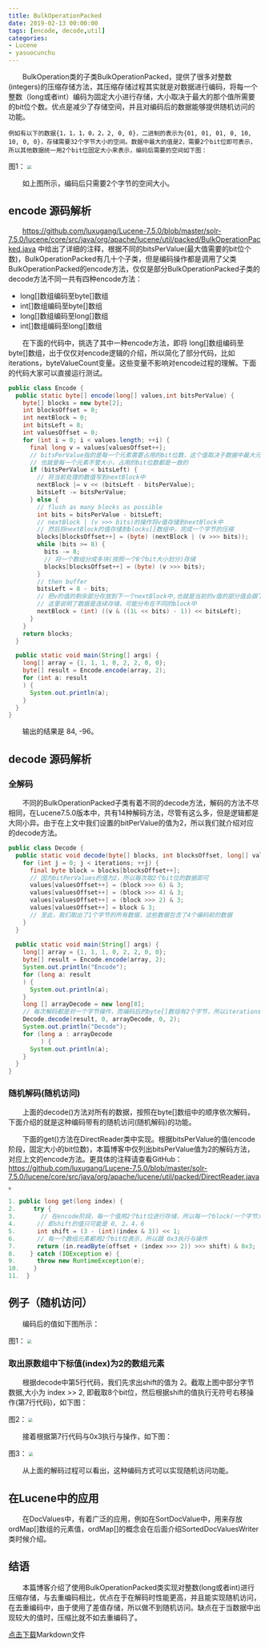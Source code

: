 ```yaml
---
title: BulkOperationPacked
date: 2019-02-13 00:00:00
tags: [encode, decode,util]
categories:
- Lucene
- yasuocunchu
---
```


&emsp;&emsp;BulkOperation类的子类BulkOperationPacked，提供了很多对整数(integers)的压缩存储方法，其压缩存储过程其实就是对数据进行编码，将每一个整数（long或者int）编码为固定大小进行存储，大小取决于最大的那个值所需要的bit位个数。优点是减少了存储空间，并且对编码后的数据能够提供随机访问的功能。

```text
例如有以下的数据{1，1，1，0，2，2, 0, 0}，二进制的表示为{01, 01, 01, 0, 10, 10, 0, 0}，存储需要32个字节大小的空间。数据中最大的值是2，需要2个bit位即可表示，所以其他数据统一用2个bit位固定大小来表示，编码后需要的空间如下图：
```

图1：
<img src="http://www.amazingkoala.com.cn/uploads/lucene/压缩存储/BulkOperationPacked/1.png" style="zoom:50%">


&emsp;&emsp;如上图所示，编码后只需要2个字节的空间大小。

## encode 源码解析

&emsp;&emsp;https://github.com/luxugang/Lucene-7.5.0/blob/master/solr-7.5.0/lucene/core/src/java/org/apache/lucene/util/packed/BulkOperationPacked.java 中给出了详细的注释，根据不同的bitsPerValue(最大值需要的bit位个数)，BulkOperationPacked有几十个子类，但是编码操作都是调用了父类BulkOperationPacked的encode方法，仅仅是部分BulkOperationPacked子类的decode方法不同一共有四种encode方法：

- long[]数组编码至byte[]数组
- int[]数组编码至byte[]数组
- long[]数组编码至long[]数组
- int[]数组编码至long[]数组

&emsp;&emsp;在下面的代码中，挑选了其中一种encode方法，即将 long[]数组编码至byte[]数组，出于仅仅对encode逻辑的介绍，所以简化了部分代码，比如iterations，byteValueCount变量。这些变量不影响对encode过程的理解。下面的代码大家可以直接运行测试。

```java
public class Encode {
  public static byte[] encode(long[] values,int bitsPerValue) {
    byte[] blocks = new byte[2];
    int blocksOffset = 0;
    int nextBlock = 0;
    int bitsLeft = 8;
    int valuesOffset = 0;
    for (int i = 0; i < values.length; ++i) {
      final long v = values[valuesOffset++];
      // bitsPerValue指的是每一个元素需要占用的bit位数，这个值取决于数据中最大元素需要的bit位
      // 也就是每一个元素不管大小，占用的bit位数都是一致的
      if (bitsPerValue < bitsLeft) {
        // 将当前处理的数值写到nextBlock中
        nextBlock |= v << (bitsLeft - bitsPerValue);
        bitsLeft -= bitsPerValue;
      } else {
        // flush as many blocks as possible
        int bits = bitsPerValue - bitsLeft;
        // nextBlock | (v >>> bits)的操作将v值存储到nextBlock中
        // 然后将nextBlock的值存储到blocks[]数组中，完成一个字节的压缩
        blocks[blocksOffset++] = (byte) (nextBlock | (v >>> bits));
        while (bits >= 8) {
          bits -= 8;
          // 将一个数组分成多块(按照一个8个bit大小划分)存储
          blocks[blocksOffset++] = (byte) (v >>> bits);
        }
        // then buffer
        bitsLeft = 8 - bits;
        // 把v的值的剩余部分存放到下一个nextBlock中,也就是当前的v值的部分值会跟下一个v值的数据(可能是部分数据)混合存储到同一个字节中
        // 这里说明了数据是连续存储，可能分布在不同的block中
        nextBlock = (int) ((v & ((1L << bits) - 1)) << bitsLeft);
      }
    }
    return blocks;
  }

  public static void main(String[] args) {
    long[] array = {1, 1, 1, 0, 2, 2, 0, 0};
    byte[] result = Encode.encode(array, 2);
    for (int a: result
    ) {
      System.out.println(a);
    }
  }
}
```
&emsp;&emsp;输出的结果是 84, -96。

## decode 源码解析

### 全解码

&emsp;&emsp;不同的BulkOperationPacked子类有着不同的decode方法，解码的方法不尽相同，在Lucene7.5.0版本中，共有14种解码方法，尽管有这么多，但是逻辑都是大同小异。由于在上文中我们设置的bitPerValue的值为2，所以我们就介绍对应的decode方法。

```java
public class Decode {
  public static void decode(byte[] blocks, int blocksOffset, long[] values, int valuesOffset, int iterations) {
    for (int j = 0; j < iterations; ++j) {
      final byte block = blocks[blocksOffset++];
      // 因为bitPerValues的值为2，所以每次取2个bit位的数据即可
      values[valuesOffset++] = (block >>> 6) & 3;
      values[valuesOffset++] = (block >>> 4) & 3;
      values[valuesOffset++] = (block >>> 2) & 3;
      values[valuesOffset++] = block & 3;
      // 至此，我们取出了1个字节的所有数据，这些数据包含了4个编码前的数据
    }
  }
    
  public static void main(String[] args) {
    long[] array = {1, 1, 1, 0, 2, 2, 0, 0};
    byte[] result = Encode.encode(array, 2);
    System.out.println("Encode");
    for (long a: result
    ) {
      System.out.println(a);
    }
    long [] arrayDecode = new long[8];
    // 每次解码都是对一个字节操作，而编码后的byte[]数组有2个字节，所以iterations参数为2
    Decode.decode(result, 0, arrayDecode, 0, 2);
    System.out.println("Decode");
    for (long a : arrayDecode
         ) {
      System.out.println(a);
    }
  }
}
```

### 随机解码(随机访问)

&emsp;&emsp;上面的decode()方法对所有的数据，按照在byte[]数组中的顺序依次解码，下面介绍的就是这种编码带有的随机访问(随机解码)的功能。

&emsp;&emsp;下面的get()方法在DirectReader类中实现。根据bitsPerValue的值(encode阶段，固定大小的bit位数)，本篇博客中仅列出bitsPerValue值为2的解码方法，对应上文的encode方法。更具体的注释请查看GitHub：https://github.com/luxugang/Lucene-7.5.0/blob/master/solr-7.5.0/lucene/core/src/java/org/apache/lucene/util/packed/DirectReader.java 。

```java
1. public long get(long index) {
2.     try {
3.       // 在encode阶段，每一个值用2个bit位进行存储，所以每一个block(一个字节大小)中起始位置只会有4种  可能，即第1位，第3位，第5位，第7位(计数从0开始)
4.      // 即shift的值只可能是 0, 2，4，6
5.      int shift = (3 - (int)(index & 3)) << 1;
6.      // 每一个数组元素都用2个bit位表示，所以跟 0x3执行与操作
7.      return (in.readByte(offset + (index >>> 2)) >>> shift) & 0x3;
8.    } catch (IOException e) {
9.      throw new RuntimeException(e);
10.    }
11.  }
```

## 例子（随机访问）

&emsp;&emsp;编码后的值如下图所示：

图1：
<img src="http://www.amazingkoala.com.cn/uploads/lucene/压缩存储/BulkOperationPacked/1.png" style="zoom:50%">

### 取出原数组中下标值(index)为2的数组元素

&emsp;&emsp;根据decode中第5行代码，我们先求出shift的值为 2。截取上图中部分字节数据,大小为 index >> 2, 即截取8个bit位，然后根据shift的值执行无符号右移操作(第7行代码)，如下图：

图2：
<img src="http://www.amazingkoala.com.cn/uploads/lucene/压缩存储/BulkOperationPacked/2.png" style="zoom:50%">

&emsp;&emsp;接着根据第7行代码与0x3执行与操作，如下图：

图3：
<img src="http://www.amazingkoala.com.cn/uploads/lucene/压缩存储/BulkOperationPacked/3.png" style="zoom:50%">

&emsp;&emsp;从上面的解码过程可以看出，这种编码方式可以实现随机访问功能。

## 在Lucene中的应用

&emsp;&emsp;在DocValues中，有着广泛的应用，例如在SortDocValue中，用来存放ordMap[]数组的元素值，ordMap[]的概念会在后面介绍SortedDocValuesWriter类时候介绍。

## 结语

&emsp;&emsp;本篇博客介绍了使用BulkOperationPacked类实现对整数(long或者int)进行压缩存储，与去重编码相比，优点在于在解码时性能更高，并且能实现随机访问，在去重编码中，由于使用了差值存储，所以做不到随机访问。缺点在于当数据中出现较大的值时，压缩比就不如去重编码了。

[点击下载](http://www.amazingkoala.com.cn/attachment/Lucene/%E5%8E%8B%E7%BC%A9%E5%AD%98%E5%82%A8/BulkOperationPacked.zip)Markdown文件